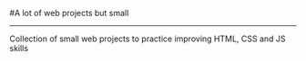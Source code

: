 #A lot of web projects but small
***
Collection of small web projects to practice improving HTML, CSS and JS skills
